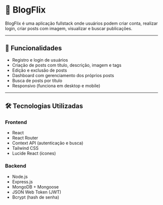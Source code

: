 # 📰 BlogFlix

BlogFlix é uma aplicação fullstack onde usuários podem criar conta, realizar login, criar posts com imagem, visualizar e buscar publicações.

---

## 🚀 Funcionalidades

- Registro e login de usuários
- Criação de posts com título, descrição, imagem e tags
- Edição e exclusão de posts
- Dashboard com gerenciamento dos próprios posts
- Busca de posts por título
- Responsivo (funciona em desktop e mobile)

---

## 🛠️ Tecnologias Utilizadas

### Frontend
- React
- React Router
- Context API (autenticação e busca)
- Tailwind CSS
- Lucide React (ícones)

### Backend
- Node.js
- Express.js
- MongoDB + Mongoose
- JSON Web Token (JWT)
- Bcrypt (hash de senha)
